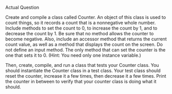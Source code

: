 Actual Question

Create and compile a class called Counter.  An object of this class is used to count things, so it records a count that is a nonnegative whole number.  Include methods to set the count to 0, to increase the count by 1, and to decrease the count by 1.  Be sure that no method allows the counter to become negative.  Also, include an accessor method that returns the current count value, as well as a method that displays the count on the screen.  Do not define an input method.  The only method that can set the counter is the one that sets it to 0.  (Hint:  You need only one instance variable.)

Then, create, compile, and run a class that tests your Counter class.  You should instantiate the Counter class in a test class.  Your test class should reset the counter, increase it a few times, then decrease it a few times.  Print the counter in between to verify that your counter class is doing what it should.